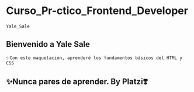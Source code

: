 # Curso_Pr-ctico_Frontend_Developer
    Yale_Sale   

## Bienvenido a Yale Sale

    ✨Con este maquetación, aprenderé los fundamentos básicos del HTML y CSS 
    
## ✨Nunca pares de aprender. By Platzi❣️
